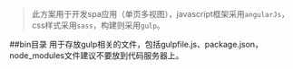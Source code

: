 >此方案用于开发spa应用（单页多视图），javascript框架采用`angularJs`，css样式采用`sass`，构建则采用`gulp`。

##bin目录
用于存放gulp相关的文件，包括gulpfile.js、package.json，node_modules文件建议不要放到代码服务器上。
